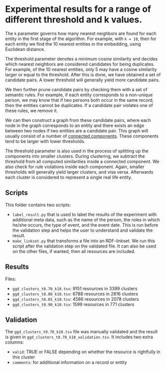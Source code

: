 # Experimental results for a range of different threshold and k values.

The `k` parameter governs how many nearest neighbors are found for each entity in the first stage of the algorithm. 
For example, with `k = 10`, then for each entity we find the 10 nearest entities in the embedding, using Euclidean distance.

The threshold parameter denotes a minimum cosine similarity and decides which nearest neighbors are considered candidates for being duplicates. 
For example, of the 10 nearest entities, only 5 may have a cosine similarity larger or equal to the threshold. After this is done, we have obtained a set of candidate pairs. A lower threshold will generally yield more candidate pairs. 

We then further prune candidate pairs by checking them with a set of semantic rules. For example, if each entity corresponds to a non-unique person, we may know that if two persons both occur in the same record, then the entities cannot be duplicates. If a candidate pair violates one of these rules, we remove it.

We can then construct a graph from these candidate pairs, where each node in the graph corresponds to an entity and there exists an edge between two nodes if two entities are a candidate pair. This graph will usually consist of a number of [connected components](https://en.wikipedia.org/wiki/Component_(graph_theory)). These components tend to be larger with lower thresholds.

The threshold parameter is also used in the process of splitting up the components into smaller clusters. During clustering, we subtract the threshold from all computed similarities inside a connected component. We also check for rule violations inside each component. 
Again, smaller thresholds will generally yield larger clusters, and visa versa. Afterwards each cluster is considered to represent a single real life entity.

## Scripts

This folder contains two scripts:

* `label_result.py` that is used to label the results of the experiment with additional meta data, such as the name of the person, the roles in which he/she occurs, the type of event, and the event date. This is run before the validation step and helps the user to understand and validate the result.
* `make_linkset.py` that transforms a file into an RDF-linkset. We run this script after the validation step on the validated file. It can also be used on the other files, if wanted, then all resources are included. 

## Results

Files:
* `ggd_clusters_t0.70_k10.tsv`: 9151 resources in 3399 clusters
* `ggd_clusters_t0.80_k10.tsv`: 6788 resources in 2816 clusters
* `ggd_clusters_t0.85_k10.tsv`: 4586 resources in 2078 clusters
* `ggd_clusters_t0.90_k10.tsv`: 1599 resources in 771 clusters

## Validation

The `ggd_clusters_t0.70_k10.tsv` file was manually validated and the result is given in `ggd_clusters_t0.70_k10_validation.tsv`. It includes two extra columns:
* `valid`: TRUE or FALSE depending on whether the resource is rightfully in this cluster
* `comments`: for additional information on a record or entity